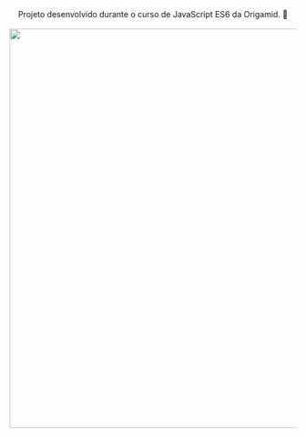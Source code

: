 <div align="center">
Projeto desenvolvido durante o curso de JavaScript ES6 da Origamid. 🐺
</div><br>

<div align="center">
 <img src="https://user-images.githubusercontent.com/92797194/181270532-52be52fc-34f0-41ae-8c3d-95267bb3fad3.png" width="700px"/> 
</div>

<!-- -->


